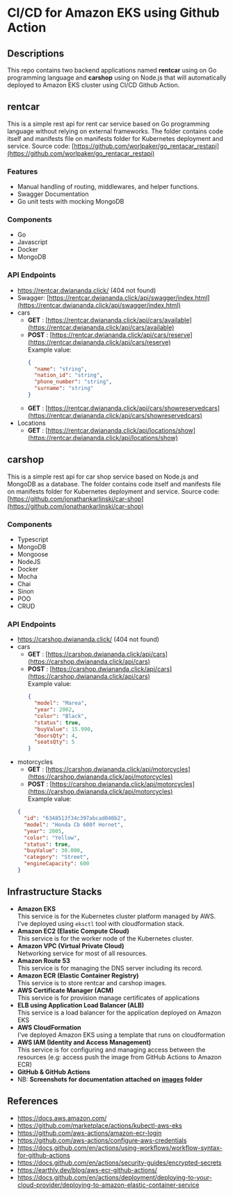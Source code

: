 # CI/CD for Amazon EKS using Github Action

## Descriptions
This repo contains two backend applications named **rentcar** using on Go programming language and **carshop** using on Node.js that will automatically deployed to Amazon EKS 
cluster using CI/CD Github Action.

## rentcar
This is a simple rest api for rent car service based on Go programming language without relying on external frameworks. The folder contains code itself and manifests file on 
manifests folder for Kubernetes deployment and service. Source code: [https://github.com/worlpaker/go_rentacar_restapi](https://github.com/worlpaker/go_rentacar_restapi)

### Features
- Manual handling of routing, middlewares, and helper functions.
- Swagger Documentation
- Go unit tests with mocking MongoDB

### Components
- Go
- Javascript
- Docker
- MongoDB

### API Endpoints
- https://rentcar.dwiananda.click/ (404 not found)
- Swagger: [https://rentcar.dwiananda.click/api/swagger/index.html](https://rentcar.dwiananda.click/api/swagger/index.html)
- cars
  - **GET** : [https://rentcar.dwiananda.click/api/cars/available](https://rentcar.dwiananda.click/api/cars/available)
  - **POST** : [https://rentcar.dwiananda.click/api/cars/reserve](https://rentcar.dwiananda.click/api/cars/reserve)
    <br> Example value: 
    ```json
    {
      "name": "string",
      "nation_id": "string",
      "phone_number": "string",
      "surname": "string"
    }
    ```
  - **GET** : [https://rentcar.dwiananda.click/api/cars/showreservedcars](https://rentcar.dwiananda.click/api/cars/showreservedcars)
- Locations
  - **GET** : [https://rentcar.dwiananda.click/api/locations/show](https://rentcar.dwiananda.click/api/locations/show)


## carshop
This is a simple rest api for car shop service based on Node.js and MongoDB as a database. The folder contains code itself and manifests file on manifests folder for Kubernetes 
deployment and service. Source code: [https://github.com/jonathankarlinski/car-shop](https://github.com/jonathankarlinski/car-shop)

### Components
- Typescript
- MongoDB
- Mongoose
- NodeJS
- Docker
- Mocha
- Chai
- Sinon
- POO
- CRUD

### API Endpoints
- https://carshop.dwiananda.click/ (404 not found)
- cars
  - **GET** : [https://carshop.dwiananda.click/api/cars](https://carshop.dwiananda.click/api/cars)
  - **POST** : [https://carshop.dwiananda.click/api/cars](https://carshop.dwiananda.click/api/cars)
    <br> Example value: 
    ```json
    {
      "model": "Marea",
      "year": 2002,
      "color": "Black",
      "status": true,
      "buyValue": 15.990,
      "doorsQty": 4,
      "seatsQty": 5
    }
    ```
- motorcycles
  - **GET** : [https://carshop.dwiananda.click/api/motorcycles](https://carshop.dwiananda.click/api/motorcycles)
  - **POST** : [https://carshop.dwiananda.click/api/motorcycles](https://carshop.dwiananda.click/api/motorcycles)
  <br> Example value:
  ```json
  {
    "id": "6348513f34c397abcad040b2",
    "model": "Honda Cb 600f Hornet",
    "year": 2005,
    "color": "Yellow",
    "status": true,
    "buyValue": 30.000,
    "category": "Street",
    "engineCapacity": 600
  }
  ```

## Infrastructure Stacks
- **Amazon EKS**
  <br> This service is for the Kubernetes cluster platform managed by AWS. I've deployed using `eksctl` tool with cloudformation stack.
- **Amazon EC2 (Elastic Compute Cloud)**
  <br> This service is for the worker node of the Kubernetes cluster. 
- **Amazon VPC (Virtual Private Cloud)**
  <br> Networking service for most of all resources.
- **Amazon Route 53**
  <br> This service is for managing the DNS server including its record. 
- **Amazon ECR (Elastic Container Registry)**
  <br> This service is to store rentcar and carshop images.
- **AWS Certificate Manager (ACM)**
  <br> This service is for provision manage certificates of applications
- **ELB using Application Load Balancer (ALB)**
  <br> This service is a load balancer for the application deployed on Amazon EKS
- **AWS CloudFormation**
  <br> I've deployed Amazon EKS using a template that runs on cloudformation
- **AWS IAM (Identity and Access Management)**
  <br> This service is for configuring and managing access between the resources (e.g: access push the image from GitHub Actions to Amazon ECR)
- **GitHub & GitHub Actions**
- NB: **Screenshots for documentation attached on [images](images/) folder**

## References
- https://docs.aws.amazon.com/
- https://github.com/marketplace/actions/kubectl-aws-eks
- https://github.com/aws-actions/amazon-ecr-login
- https://github.com/aws-actions/configure-aws-credentials
- https://docs.github.com/en/actions/using-workflows/workflow-syntax-for-github-actions
- https://docs.github.com/en/actions/security-guides/encrypted-secrets
- https://earthly.dev/blog/aws-ecr-github-actions/
- https://docs.github.com/en/actions/deployment/deploying-to-your-cloud-provider/deploying-to-amazon-elastic-container-service
